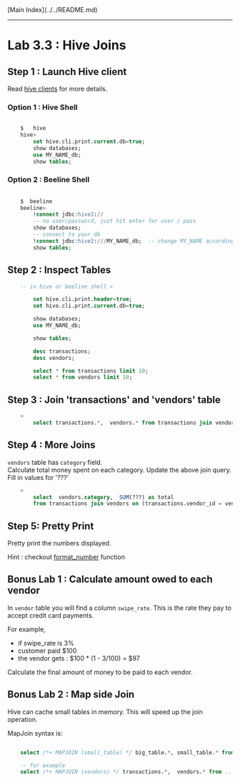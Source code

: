 <link rel='stylesheet' href='../../assets/css/main.css'/>
[Main Index](../../README.md)

-----

# Lab 3.3 : Hive Joins

## Step 1 : Launch Hive client

Read  [hive clients](../README.md) for more details.

### Option 1 : Hive Shell
```sql

    $   hive
    hive>   
        set hive.cli.print.current.db=true;
        show databases;
        use MY_NAME_db;
        show tables;

```

### Option 2 : Beeline Shell
```sql
    
    $  beeline
    beeline>   
        !connect jdbc:hive2://
        -- no user/password, just hit enter for user / pass
        show databases;
        -- connect to your db
        !connect jdbc:hive2:///MY_NAME_db;  -- change MY_NAME accordingly
        show tables;
```

## Step 2 : Inspect Tables

```sql
    -- in hive or beeline shell > 

        set hive.cli.print.header=true;
        set hive.cli.print.current.db=true;

        show databases;
        use MY_NAME_db;

        show tables;

        desc transactions;
        desc vendors;

        select * from transactions limit 10;
        select * from vendors limit 10;
```

## Step 3 : Join 'transactions' and 'vendors' table

```sql
    >
        select transactions.*,  vendors.* from transactions join vendors on (transactions.vendor_id = vendors.id) limit 10; 
```

## Step 4 : More Joins
`vendors` table has `category` field.  
Calculate total money spent on each category.  Update the above join query.  Fill in values for '???'

```sql
    >
        select  vendors.category,  SUM(???) as total 
        from transactions join vendors on (transactions.vendor_id = vendors.id) group by ??? ; 

```

## Step 5:  Pretty Print

Pretty print the numbers displayed.

Hint : checkout [format_number](https://cwiki.apache.org/confluence/display/Hive/LanguageManual+UDF) function

## Bonus Lab 1 :  Calculate amount owed to each vendor
In `vendor` table you will find a column `swipe_rate`.  This is the rate they pay to accept credit card payments.

For example, 
* if swipe_rate is 3%
* customer paid $100 
* the vendor gets  : $100 * (1 - 3/100) = $97 

Calculate the final amount of money to be paid to each vendor.


## Bonus Lab 2 : Map side Join
Hive can cache small tables in memory.  This will speed up the join operation.

MapJoin syntax is:
```sql

    select /*+ MAPJOIN (small_table) */ big_table.*, small_table.* from ....

    -- for example
    select /*+ MAPJOIN (vendors) */ transactions.*,  vendors.* from .....
```

